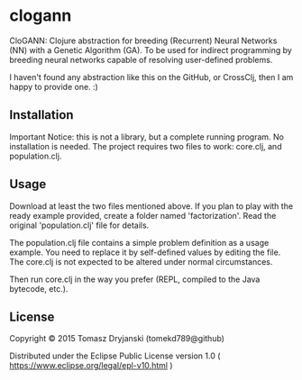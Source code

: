 # clogann

CloGANN: Clojure abstraction for breeding (Recurrent) Neural Networks (NN) with a Genetic Algorithm (GA).
To be used for indirect programming by breeding neural networks capable of resolving user-defined problems.

I haven't found any abstraction like this on the GitHub, or CrossClj, then I am happy to provide one. :)

## Installation

Important Notice: this is not a library, but a complete running program.
No installation is needed. The project requires two files to work: core.clj, and population.clj.

## Usage

Download at least the two files mentioned above.
If you plan to play with the ready example provided, create a folder named 'factorization'.
Read the original 'population.clj' file for details.

The population.clj file contains a simple problem definition as a usage example.
You need to replace it by self-defined values by editing the file.
The core.clj is not expected to be altered under normal circumstances.

Then run core.clj in the way you prefer (REPL, compiled to the Java bytecode, etc.).

## License

Copyright © 2015 Tomasz Dryjanski (tomekd789@github)

Distributed under the Eclipse Public License version 1.0
( https://www.eclipse.org/legal/epl-v10.html )
